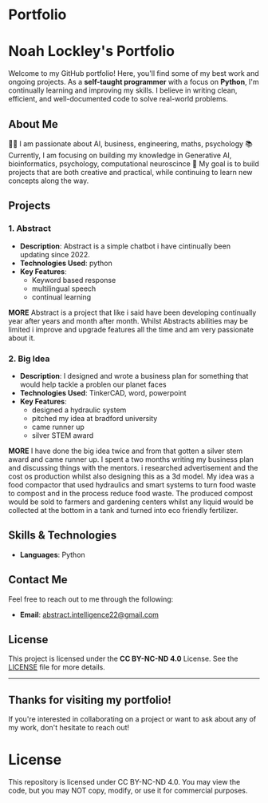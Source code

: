 # Portfolio
# Noah Lockley's Portfolio

Welcome to my GitHub portfolio! Here, you'll find some of my best work and ongoing projects. As a **self-taught programmer** with a focus on **Python**, I'm continually learning and improving my skills. I believe in writing clean, efficient, and well-documented code to solve real-world problems.

## About Me

👨‍💻 I am passionate about AI, business, engineering, maths, psychology
📚 Currently, I am focusing on building my knowledge in Generative AI, bioinformatics, psychology, computational neuroscince
🎯 My goal is to build projects that are both creative and practical, while continuing to learn new concepts along the way.

## Projects

### 1. Abstract
- **Description**: Abstract is a simple chatbot i have cintinually been updating since 2022. 
- **Technologies Used**: python
- **Key Features**:
  - Keyword based response
  - multilingual speech
  - continual learning

**MORE**
Abstract is a project that like i said have been developing continually year after years and month after month. Whilst Abstracts abilities may be limited i improve and upgrade features
all the time and am very passionate about it.

### 2. Big Idea
- **Description**: I designed and wrote a business plan for something that would help tackle a problen our planet faces
- **Technologies Used**: TinkerCAD, word, powerpoint
- **Key Features**:
  - designed a hydraulic system
  - pitched my idea at bradford university
  - came runner up
  - silver STEM award

**MORE**
I have done the big idea twice and from that gotten a silver stem award and came runner up. I spent a two months writing my business plan and discussing things with the mentors. i researched advertisement and the cost os production whilst also designing this as a 3d model. My idea was a food compactor that used hydraulics and smart systems to turn food waste to compost and in the process reduce food waste. The produced compost would be sold to farmers and gardening centers whilst any liquid would be collected at the bottom in a tank and turned into eco friendly fertilizer.


## Skills & Technologies

- **Languages**: Python


## Contact Me

Feel free to reach out to me through the following:
- **Email**: abstract.intelligence22@gmail.com


## License

This project is licensed under the **CC BY-NC-ND 4.0** License. See the [LICENSE](./LICENSE) file for more details.

---

## Thanks for visiting my portfolio! 
If you're interested in collaborating on a project or want to ask about any of my work, don't hesitate to reach out!

# License
This repository is licensed under CC BY-NC-ND 4.0. You may view the code, but you may NOT copy, modify, or use it for commercial purposes.
